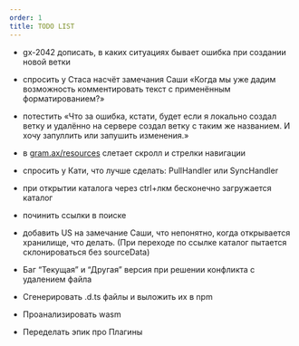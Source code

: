 ```yaml
---
order: 1
title: TODO LIST
---
```


-  gx-2042 дописать, в каких ситуациях бывает ошибка при создании новой ветки

-  спросить у Стаса насчёт замечания Саши «Когда мы уже дадим возможность комментировать текст с применённым форматированием?»

-  потестить «Что за ошибка, кстати, будет если я локально создал ветку и удалённо на сервере создал ветку с таким же названием. И хочу запуллить или запушить изменения.»

-  в [gram.ax/resources](http://gram.ax/resources) слетает скролл и стрелки навигации

-  спросить у Кати, что лучше сделать: PullHandler или SyncHandler

-  при открытии каталога через ctrl+лкм бесконечно загружается каталог

-  починить ссылки в поиске

-  добавить US на замечание Саши, что непонятно, когда открывается хранилище, что делать. (При переходе по ссылке каталог пытается склонироваться без sourceData)

-  Баг “Текущая” и “Другая” версия при решении конфликта с удалением файла

-  Сгенерировать .d.ts файлы и выложить их в npm

-  Проанализировать wasm

-  Переделать эпик про Плагины